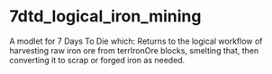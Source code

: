 # 7dtd_logical_iron_mining
A modlet for 7 Days To Die which: Returns to the logical workflow of harvesting raw iron ore from terrIronOre blocks, smelting that, then converting it to scrap or forged iron as needed.
